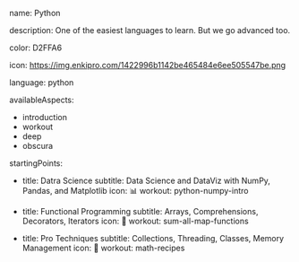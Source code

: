 name: Python

description: One of the easiest languages to learn. But we go advanced too.

color: D2FFA6

icon: https://img.enkipro.com/1422996b1142be465484e6ee505547be.png

language: python
 
availableAspects:
  - introduction
  - workout
  - deep
  - obscura



startingPoints:
  - title: Datra Science
    subtitle: Data Science and DataViz with NumPy, Pandas, and Matplotlib
    icon: 📊
    workout: python-numpy-intro

  - title: Functional Programming
    subtitle: Arrays, Comprehensions, Decorators, Iterators
    icon: 🧠
    workout: sum-all-map-functions

  - title: Pro Techniques
    subtitle: Collections, Threading, Classes, Memory Management
    icon: 🐍
    workout: math-recipes
